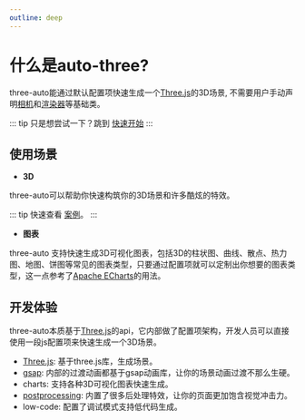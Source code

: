```yaml
---
outline: deep
---
```


# 什么是auto-three? 

three-auto能通过默认配置项快速生成一个[Three.js](https://threejs.org/docs/index.html#manual/en/introduction/Creating-a-scene)的3D场景, 不需要用户手动声明[相机](https://threejs.org/docs/index.html#api/en/cameras/OrthographicCamera)和[渲染器](https://threejs.org/docs/index.html#api/en/renderers/WebGLRenderer)等基础类。

::: tip
只是想尝试一下？跳到 [快速开始](/docs/getting-started)
:::



## 使用场景 
- **3D**

three-auto可以帮助你快速构筑你的3D场景和许多酷炫的特效。

::: tip
快速查看 [案例](/examples/api-examples)。
:::

- **图表**

three-auto 支持快速生成3D可视化图表，包括3D的柱状图、曲线、散点、热力图、地图、饼图等常见的图表类型，只要通过配置项就可以定制出你想要的图表类型，这一点参考了[Apache ECharts](https://echarts.apache.org/zh/index.html)的用法。


## 开发体验 
three-auto本质基于[Three.js](https://threejs.org/docs/index.html#manual/en/introduction/Creating-a-scene)的api，它内部做了配置项架构，开发人员可以直接使用一段js配置项来快速生成一个3D场景。
- [Three.js](https://threejs.org/docs/index.html#manual/en/introduction/Creating-a-scene): 基于three.js库，生成场景。
- [gsap](https://gsap.com/): 内部的过渡动画都基于gsap动画库，让你的场景动画过渡不那么生硬。
- charts: 支持各种3D可视化图表快速生成。
- [postprocessing](https://github.com/pmndrs/postprocessing): 内置了很多后处理特效，让你的页面更加饱含视觉冲击力。
- low-code: 配置了调试模式支持低代码生成。



